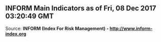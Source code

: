 ## INFORM Main Indicators as of Fri, 08 Dec 2017 03:20:49 GMT

Source: **INFORM (Index For Risk Management) - http://www.inform-index.org**